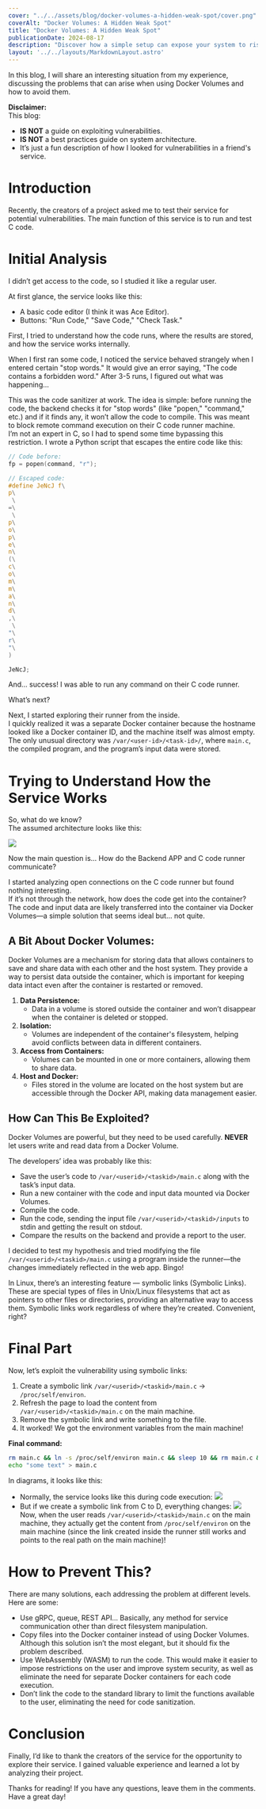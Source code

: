 ```yaml
---
cover: "../../assets/blog/docker-volumes-a-hidden-weak-spot/cover.png"
coverAlt: "Docker Volumes: A Hidden Weak Spot"
title: "Docker Volumes: A Hidden Weak Spot"
publicationDate: 2024-08-17
description: "Discover how a simple setup can expose your system to risks. In this post, we'll break down a misusage in Docker Volumes and show you how to avoid similar pitfalls in your projects."
layout: '../../layouts/MarkdownLayout.astro'
---
```


In this blog, I will share an interesting situation from my experience, 
discussing the problems that can arise when using Docker Volumes and how to 
avoid them.

**Disclaimer:**  
This blog:
- **IS NOT** a guide on exploiting vulnerabilities.
- **IS NOT** a best practices guide on system architecture.
- It’s just a fun description of how I looked for vulnerabilities in a friend's service.

# Introduction
Recently, the creators of a project asked me to test their service for potential vulnerabilities.
The main function of this service is to run and test C code.

# Initial Analysis
I didn’t get access to the code, so I studied it like a regular user.

At first glance, the service looks like this:
- A basic code editor (I think it was Ace Editor).
- Buttons: "Run Code," "Save Code," "Check Task."

First, I tried to understand how the code runs, where the results are stored, and how the service works internally.

When I first ran some code, I noticed the service behaved strangely when I 
entered certain "stop words." It would give an error saying, "The code 
contains a forbidden word." After 3-5 runs, I figured out what was happening...

This was the code sanitizer at work. The idea is simple: before running the 
code, the backend checks it for "stop words" (like "popen," "command," etc.) 
and if it finds any, it won’t allow the code to compile. This was meant to 
block remote command execution on their C code runner machine.  
I’m not an expert in C, so I had to spend some time bypassing this restriction.
I wrote a Python script that escapes the entire code like this:

```c
// Code before:
fp = popen(command, "r");

// Escaped code:
#define JeNcJ f\
p\
 \
=\
 \
p\
o\
p\
e\
n\
(\
c\
o\
m\
m\
a\
n\
d\
,\
 \
"\
r\
"\
)

JeNcJ;
```

And... success! I was able to run any command on their C code runner.

What’s next?

Next, I started exploring their runner from the inside.  
I quickly realized it was a separate Docker container because the hostname 
looked like a Docker container ID, and the machine itself was almost empty. 
The only unusual directory was `/var/<user-id>/<task-id>/`, where `main.c`, 
the compiled program, and the program’s input data were stored.

# Trying to Understand How the Service Works

So, what do we know?  
The assumed architecture looks like this:

![](../../assets/blog/docker-volumes-a-hidden-weak-spot/image1.png)

Now the main question is... How do the Backend APP and C code runner communicate?

I started analyzing open connections on the C code runner but found nothing interesting.  
If it’s not through the network, how does the code get into the container?  
The code and input data are likely transferred into the container via Docker 
Volumes—a simple solution that seems ideal but... not quite.

## A Bit About Docker Volumes:
Docker Volumes are a mechanism for storing data that allows containers to save 
and share data with each other and the host system. They provide a way to 
persist data outside the container, which is important for keeping data intact 
even after the container is restarted or removed.

1. **Data Persistence:**
    - Data in a volume is stored outside the container and won’t disappear 
        when the container is deleted or stopped.
2. **Isolation:**
    - Volumes are independent of the container's filesystem, helping avoid 
        conflicts between data in different containers.
3. **Access from Containers:**
    - Volumes can be mounted in one or more containers, allowing them to share data.
4. **Host and Docker:**
    - Files stored in the volume are located on the host system but are 
        accessible through the Docker API, making data management easier.

## How Can This Be Exploited?
Docker Volumes are powerful, but they need to be used carefully. **NEVER** let 
users write and read data from a Docker Volume.

The developers’ idea was probably like this:
- Save the user’s code to `/var/<userid>/<taskid>/main.c` along with the task’s input data.
- Run a new container with the code and input data mounted via Docker Volumes.
- Compile the code.
- Run the code, sending the input file `/var/<userid>/<taskid>/inputs` to stdin and getting the result on stdout.
- Compare the results on the backend and provide a report to the user.

I decided to test my hypothesis and tried modifying the file `/var/<userid>/<taskid>/main.c` 
using a program inside the runner—the changes immediately reflected in the web app. Bingo!

In Linux, there’s an interesting feature — symbolic links (Symbolic Links). 
These are special types of files in Unix/Linux filesystems that act as 
pointers to other files or directories, providing an alternative way to access 
them. Symbolic links work regardless of where they’re created. Convenient, right?

# Final Part

Now, let’s exploit the vulnerability using symbolic links:
1. Create a symbolic link `/var/<userid>/<taskid>/main.c` -> `/proc/self/environ`.
2. Refresh the page to load the content from `/var/<userid>/<taskid>/main.c` on the main machine.
3. Remove the symbolic link and write something to the file.
4. It worked! We got the environment variables from the main machine!

**Final command:**
```bash
rm main.c && ln -s /proc/self/environ main.c && sleep 10 && rm main.c &&
echo "some text" > main.c
```

In diagrams, it looks like this:
- Normally, the service looks like this during code execution: 
	<!-- ![](./20240812042946.png) -->
    ![](../../assets/blog/docker-volumes-a-hidden-weak-spot/image2.png)
- But if we create a symbolic link from C to D, everything changes:
	![](../../assets/blog/docker-volumes-a-hidden-weak-spot/image3.png)
	Now, when the user reads `/var/<userid>/<taskid>/main.c` on the main machine, 
    they actually get the content from `/proc/self/environ` on the main 
    machine (since the link created inside the runner still works and points to the real path on the main machine)!

# How to Prevent This?

There are many solutions, each addressing the problem at different levels. Here are some:
- Use gRPC, queue, REST API... Basically, any method for service communication 
    other than direct filesystem manipulation.
- Copy files into the Docker container instead of using Docker Volumes. 
    Although this solution isn’t the most elegant, but it should fix the 
    problem described.
- Use WebAssembly (WASM) to run the code. This would make it easier to impose 
    restrictions on the user and improve system security, as well as eliminate the 
    need for separate Docker containers for each code execution.
- Don’t link the code to the standard library to limit the functions available 
    to the user, eliminating the need for code sanitization.

# Conclusion

Finally, I’d like to thank the creators of the service for the opportunity to 
explore their service. I gained valuable experience and learned a lot by 
analyzing their project.

Thanks for reading! If you have any questions, leave them in the comments. 
Have a great day!
